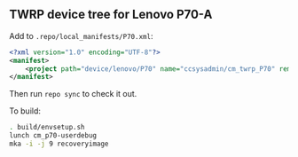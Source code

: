 ## TWRP device tree for Lenovo P70-A

Add to `.repo/local_manifests/P70.xml`:

```xml
<?xml version="1.0" encoding="UTF-8"?>
<manifest>
	<project path="device/lenovo/P70" name="ccsysadmin/cm_twrp_P70" remote="github" revision="cm-12.1" />
</manifest>
```

Then run `repo sync` to check it out.

To build:

```sh
. build/envsetup.sh
lunch cm_p70-userdebug
mka -i -j 9 recoveryimage
```
